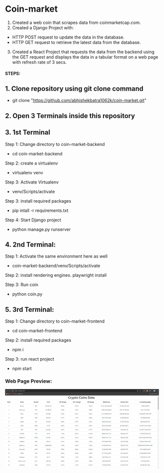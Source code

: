 # Coin-market

1. Created a web coin that scrapes data from coinmarketcap.com.
2. Created a Django Project with: 
  - HTTP POST request to update the data in the database.
  - HTTP GET request to retrieve the latest data from the database.
3. Created a React Project that requests the data from the backend using the GET request and displays the data in a tabular format on a web page with refresh rate of 3 secs.

#### STEPS:

## 1. Clone repository using git clone command
 - git clone "https://github.com/abhishekbatra1062k/coin-market.git"

## 2. Open 3 Terminals inside this repository

## 3. 1st Terminal
  Step 1: Change directory to coin-market-backend
  - cd coin-market-backend

  Step 2: create a virtualenv
  - virtualenv venv

  Step 3: Activate Virtualenv
  - venv/Scripts/activate

  Step 3: install required packages
  - pip intall -r requirements.txt

  Step 4: Start Django project
  - python manage.py runserver


## 4. 2nd Terminal:
  Step 1: Activate the same environment here as well
  - coin-market-backend/venv/Scripts/activate

  Step 2: install rendering engines.
  playwright install

  Step 3: Run coin
  - python coin.py


## 5. 3rd Terminal:
  Step 1: Change directory to coin-market-frontend
  - cd coin-market-frontend

  Step 2: install required packages
  - npm i

  Step 3: run react project
  - npm start

### Web Page Preview:
![Web Page Screenshot](Images/Screenshot.png)